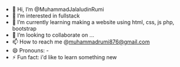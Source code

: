 - 👋 Hi, I’m @MuhammadJalaludinRumi
- 👀 I’m interested in fullstack
- 🌱 I’m currently learning making a website using html, css, js php, bootstrap
- 💞️ I’m looking to collaborate on ...
- 📫 How to reach me @muhammadrumi876@gmail.com
- 😄 Pronouns: -
- ⚡ Fun fact: i'd like to learn something new

<!---
MuhammadJalaludinRumi/MuhammadJalaludinRumi is a ✨ special ✨ repository because its `README.md` (this file) appears on your GitHub profile.
You can click the Preview link to take a look at your changes.
--->
